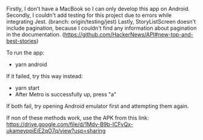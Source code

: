 Firstly, I don't have a MacBook so I can only develop this app on Android.
Secondly, I couldn't add testing for this project due to errors while integrating Jest. (branch: origin/testing/jest)
Lastly, StoryListScreen doesn't include pagination, because I couldn't find any information about pagination in the documentation. (https://github.com/HackerNews/API#new-top-and-best-stories)

To run the app:

- yarn android

If it failed, try this way instead:

- yarn start
- After Metro is successfully up, press "a"

If both fail, try opening Android emulator first and attempting them again.

If non of these methods work, use the APK from this link:
https://drive.google.com/file/d/1Mdv-B9b-ICFvQx-ukameyppiEiE2qO7q/view?usp=sharing
